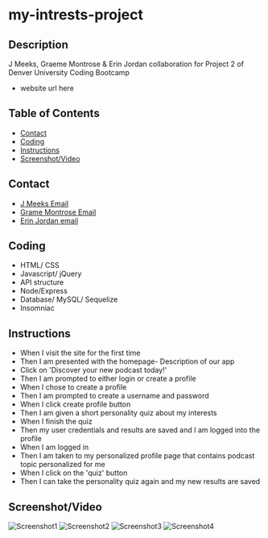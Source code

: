 # my-intrests-project

## Description
J Meeks, Graeme Montrose & Erin Jordan collaboration for Project 2 of Denver University Coding Bootcamp
* website url here

## Table of Contents
* [Contact](#Contact)
* [Coding](#Coding)
* [Instructions](#Instructions)
* [Screenshot/Video](#Screenshot/Video)

## Contact
* <a href= "https://jakemeeks21@gmail.com">J Meeks Email</a> <br>
* <a href= "https://teentrose@gmail.com">Grame Montrose Email</a> <br>
* <a href= "https://erinjordan2790@gmail.com">Erin Jordan email</a> <br>

## Coding
* HTML/ CSS
* Javascript/ jQuery
* API structure
* Node/Express
* Database/ MySQL/ Sequelize
* Insomniac

## Instructions
* When I visit the site for the first time
* Then I am presented with the homepage- Description of our app
* Click on 'Discover your new podcast today!'
* Then I am prompted to either login or create a profile
* When I chose to create a profile
* Then I am prompted to create a username and password
* When I click create profile button
* Then I am given a short personality quiz about my interests
* When I finish the quiz
* Then my user credentials and results are saved and I am logged into the profile
* When I am logged in
* Then I am taken to my personalized profile page that contains podcast topic personalized for me
* When I click on the 'quiz' button
* Then I can take the personality quiz again and my new results are saved

## Screenshot/Video
![Screenshot1](https://user-images.githubusercontent.com/92272866/163078904-7e15f953-d8da-4b0c-9060-27e4c880391a.png)
![Screenshot2](https://user-images.githubusercontent.com/92272866/163078927-078bdc8f-b3c0-4a01-8ed6-1214a51f58e0.png)
![Screenshot3](https://user-images.githubusercontent.com/92272866/163078941-7089c6b1-26d0-4cb9-95fe-07eed7ec65bb.png)
![Screenshot4](https://user-images.githubusercontent.com/92272866/163078951-beb79f8b-0600-461a-afd0-ba0fbf1a7b40.png)
